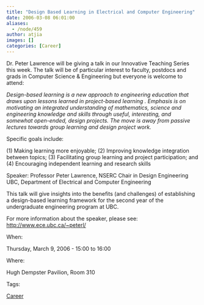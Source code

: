 ```yaml
---
title: "Design Based Learning in Electrical and Computer Engineering"
date: 2006-03-08 06:01:00
aliases:
  - /node/459
author: atjia
images: []
categories: [Career]
---
```


Dr. Peter Lawrence will be giving a talk in our Innovative Teaching Series this week. The talk will be of particular interest to faculty, postdocs and grads in Computer Science & Engineering but everyone is welcome to attend:

_Design-based learning is a new approach to engineering education that draws upon lessons learned in project-based learning . Emphasis is on motivating an integrated understanding of mathematics, science and engineering knowledge and skills through useful, interesting, and somewhat open-ended, design projects. The move is away from passive lectures towards group learning and design project work._

Specific goals include:

(1) Making learning more enjoyable;
(2) Improving knowledge integration between topics;
(3) Facilitating group learning and project participation; and
(4) Encouraging independent learning and research skills

Speaker: Professor Peter Lawrence, NSERC Chair in Design Engineering
UBC, Department of Electrical and Computer Engineering

This talk will give insights into the benefits (and challenges) of establishing a design-based learning framework for the second year of the undergraduate engineering program at UBC.

For more information about the speaker, please see:
http://www.ece.ubc.ca/~peterl/

When:

Thursday, March 9, 2006 - 15:00 to 16:00

Where:

Hugh Dempster Pavilion, Room 310

Tags:

[Career](/career)
